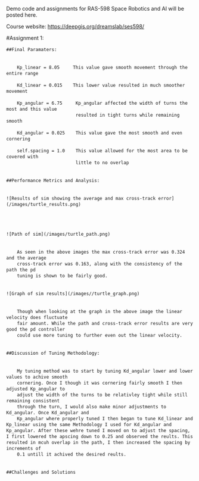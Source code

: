 Demo code and assignments for RAS-598 Space Robotics and AI will be posted here. 

Course website: https://deepgis.org/dreamslab/ses598/

#Assignment 1:

    ##Final Paramaters:


        Kp_linear = 8.05     This value gave smooth movement through the entire range
       
        Kd_linear = 0.015    This lower value resulted in much smoother movement
       
        Kp_angular = 6.75     Kp_angular affected the width of turns the most and this value
                              resulted in tight turns while remaining smooth
       
        Kd_angular = 0.025    This value gave the most smooth and even cornering
       
        self.spacing = 1.0    This value allowed for the most area to be covered with
                              little to no overlap


    ##Performance Metrics and Analysis:


    ![Results of sim showing the average and max cross-track error](/images/turtle_results.png)




    ![Path of sim](/images/turtle_path.png)


        As seen in the above images the max cross-track error was 0.324 and the average
        cross-track error was 0.163, along with the consistency of the path the pd
        tuning is shown to be fairly good.


    ![Graph of sim results](/images//turtle_graph.png)


        Though when looking at the graph in the above image the linear velocity does fluctuate
        fair amount. While the path and cross-track error results are very good the pd controller
        could use more tuning to further even out the linear velocity.


    ##Discussion of Tuning Methodology:


        My tuning method was to start by tuning Kd_angular lower and lower values to achive smooth
        cornering. Once I though it was cornering fairly smooth I then adjusted Kp_angular to
        adjust the width of the turns to be relativley tight while still remaining consistent
        through the turn, I would also make minor adjustments to Kd_angular. Once Kd_angular and
        Kp_angular where properly tuned I then began to tune Kd_linear and Kp_linear using the same Methodology I used for Kd_angular and Kp_angular. After these wehre tuned I moved on to adjust the spacing, I first lowered the apscing down to 0.25 and observed the reults. This resulted in mcuh overlap in the path, I then increased the spacing by increments of
        0.1 untill it achived the desired reults.


    ##Challenges and Solutions

